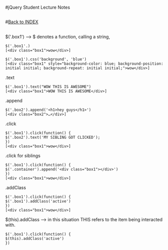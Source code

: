 #jQuery Student Lecture Notes
## 

#[Back to INDEX](../../Iron%20Yard%20Index.md)
## 


$('.box1') --> $ denotes a function, calling a string, 
	
	$('.box1'.)
	[<div class=​"box1">​wow​</div>​]

	$('.box1').css('background', 'blue')
	[<div class=​"box1" style=​"background-color:​ blue;​ background-position:​ initial initial;​ background-repeat:​ initial initial;​">​wow​</div>​]

.text

	$('.box1').text("WOW THIS IS AWESOME")
	[<div class=​"box1">​WOW THIS IS AWESOME​</div>​]

.append

	$('.box2').append('<h1>hey guys</h1>')
	[<div class=​"box2">​…​</div>​]

.click

	$('.box1').click(function() {
    $('.box2').text('MY SIBLING GOT CLICKED');
	})
	[<div class=​"box1">​wow​</div>​]

.click for siblings

	$('.box1').click(function() {
    $('.container').append('<div class="box1"></div>')
	})
	[<div class=​"box1">​wow​</div>​]

.addClass

	$('.box1').click(function() {
    $('.box1').addClass('active')
	})
	[<div class=​"box1">​wow​</div>​]

$(this).addClass  --> in this situation THIS refers to the item being interacted with.

	$('.box1').click(function() {
	$(this).addClass('active')
	})